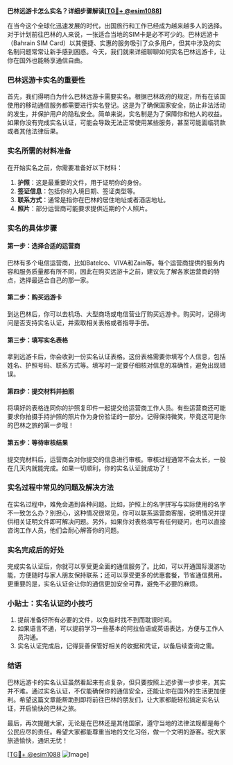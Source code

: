 **巴林远游卡怎么实名？详细步骤解读[[TG💪+ @esim1088](https://t.me/s/esim1088)]**

在当今这个全球化迅速发展的时代，出国旅行和工作已经成为越来越多人的选择。对于计划前往巴林的人来说，一张适合当地的SIM卡是必不可少的。巴林远游卡（Bahrain SIM Card）以其便捷、实惠的服务吸引了众多用户，但其中涉及的实名制问题常常让新手感到困惑。今天，我们就来详细聊聊如何实名巴林远游卡，让你在国外也能畅享通信自由。

### 巴林远游卡实名的重要性

首先，我们得明白为什么巴林远游卡需要实名。根据巴林政府的规定，所有在该国使用的移动通信服务都需要进行实名登记。这是为了确保国家安全，防止非法活动的发生，并保护用户的隐私安全。简单来说，实名制是为了保障你和他人的权益。如果你没有完成实名认证，可能会导致无法正常使用某些服务，甚至可能面临罚款或者其他法律后果。

### 实名所需的材料准备

在开始实名之前，你需要准备好以下材料：

1. **护照**：这是最重要的文件，用于证明你的身份。
2. **签证信息**：包括你的入境日期、签证类型等。
3. **联系方式**：通常是指你在巴林的居住地址或者酒店地址。
4. **照片**：部分运营商可能要求提供近期的个人照片。

### 实名的具体步骤

#### 第一步：选择合适的运营商

巴林有多个电信运营商，比如Batelco、VIVA和Zain等。每个运营商提供的服务内容和服务质量都有所不同，因此在购买远游卡之前，建议先了解各家运营商的特点，选择最适合自己的那一家。

#### 第二步：购买远游卡

到达巴林后，你可以去机场、大型商场或电信营业厅购买远游卡。购买时，记得询问是否支持实名认证，并索取相关表格或者指导手册。

#### 第三步：填写实名表格

拿到远游卡后，你会收到一份实名认证表格。这份表格需要你填写个人信息，包括姓名、护照号码、联系方式等。填写时一定要仔细核对信息的准确性，避免出现错误。

#### 第四步：提交材料并拍照

将填好的表格连同你的护照复印件一起提交给运营商工作人员。有些运营商还可能要求你拍摄手持护照的照片作为身份验证的一部分。记得保持微笑，毕竟这可是你的巴林之旅的第一步哦！

#### 第五步：等待审核结果

提交完材料后，运营商会对你提交的信息进行审核。审核过程通常不会太长，一般在几天内就能完成。如果一切顺利，你的实名认证就成功了！

### 实名过程中常见的问题及解决方法

在实名过程中，难免会遇到各种问题。比如，护照上的名字拼写与实际使用的名字不一致怎么办？别担心，这种情况很常见，你可以联系运营商客服，说明情况并提供相关证明文件即可解决问题。另外，如果你对表格填写有任何疑问，也可以直接咨询工作人员，他们会耐心解答你的问题。

### 实名完成后的好处

完成实名认证后，你就可以享受更全面的通信服务了。比如，可以开通国际漫游功能，方便随时与家人朋友保持联系；还可以享受更多的优惠套餐，节省通信费用。更重要的是，实名认证会让你的通信更加安全可靠，避免不必要的麻烦。

### 小贴士：实名认证的小技巧

1. 提前准备好所有必要的文件，以免临时找不到而耽误时间。
2. 如果语言不通，可以提前学习一些基本的阿拉伯语或英语表达，方便与工作人员沟通。
3. 实名认证完成后，记得妥善保管好相关的收据和凭证，以备后续查询之需。

### 结语

巴林远游卡的实名认证虽然看起来有点复杂，但只要按照上述步骤一步步来，其实并不难。通过实名认证，不仅能确保你的通信安全，还能让你在国外的生活更加便利。希望这篇文章能帮助到即将前往巴林的朋友们，让大家都能轻松搞定实名认证，开启愉快的巴林之旅。

最后，再次提醒大家，无论是在巴林还是其他国家，遵守当地的法律法规都是每个公民应尽的责任。希望大家都能尊重当地的文化习俗，做一个文明的游客。祝大家旅途愉快，通讯无忧！

[[TG💪+ @esim1088](https://t.me/s/esim1088) ![Image](https://i.postimg.cc/4NQfJmqS/Snipaste-2025-05-13-00-14-12.png)]